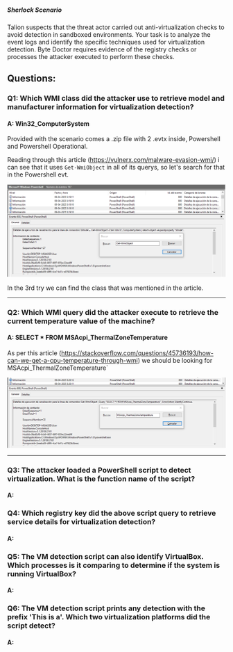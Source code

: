 
##### Sherlock Scenario

Talion suspects that the threat actor carried out anti-virtualization checks to avoid detection in sandboxed environments. Your task is to analyze the event logs and identify the specific techniques used for virtualization detection. Byte Doctor requires evidence of the registry checks or processes the attacker executed to perform these checks.

## Questions:

### Q1: Which WMI class did the attacker use to retrieve model and manufacturer information for virtualization detection?

#### A: Win32_ComputerSystem

Provided with the scenario comes a .zip file with 2 .evtx inside, Powershell and Powershell Operational.

Reading through this article (https://vulnerx.com/malware-evasion-wmi/) i can see that it uses `Get-WmiObject` in all of its querys, so let's search for that in the Powershell evt.

![](../../Img/Pasted%20image%2020251007005501.png)

In the 3rd try we can find the class that was mentioned in the article.

___

### Q2: Which WMI query did the attacker execute to retrieve the current temperature value of the machine?

#### A: SELECT * FROM MSAcpi_ThermalZoneTemperature


As per this article (https://stackoverflow.com/questions/45736193/how-can-we-get-a-cpu-temperature-through-wmi) we should be looking for MSAcpi_ThermalZoneTemperature` 

![](../../Img/Pasted%20image%2020251007005950.png)

___

### Q3: The attacker loaded a PowerShell script to detect virtualization. What is the function name of the script?

#### A: 



### Q4: Which registry key did the above script query to retrieve service details for virtualization detection?

#### A: 

### Q5: The VM detection script can also identify VirtualBox. Which processes is it comparing to determine if the system is running VirtualBox?

#### A: 

### Q6: The VM detection script prints any detection with the prefix 'This is a'. Which two virtualization platforms did the script detect?

#### A: 
